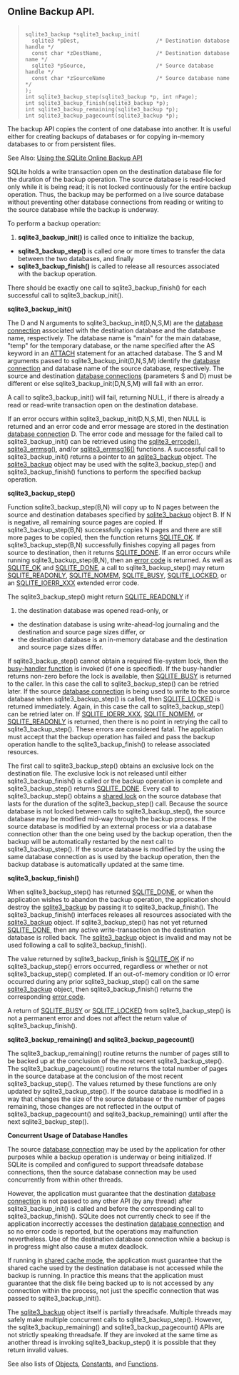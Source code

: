 ## Online Backup API.




> ```
> 
> sqlite3_backup *sqlite3_backup_init(
>   sqlite3 *pDest,                        /* Destination database handle */
>   const char *zDestName,                 /* Destination database name */
>   sqlite3 *pSource,                      /* Source database handle */
>   const char *zSourceName                /* Source database name */
> );
> int sqlite3_backup_step(sqlite3_backup *p, int nPage);
> int sqlite3_backup_finish(sqlite3_backup *p);
> int sqlite3_backup_remaining(sqlite3_backup *p);
> int sqlite3_backup_pagecount(sqlite3_backup *p);
> 
> ```



The backup API copies the content of one database into another.
It is useful either for creating backups of databases or
for copying in\-memory databases to or from persistent files.


See Also: [Using the SQLite Online Backup API](../backup.html)


SQLite holds a write transaction open on the destination database file
for the duration of the backup operation.
The source database is read\-locked only while it is being read;
it is not locked continuously for the entire backup operation.
Thus, the backup may be performed on a live source database without
preventing other database connections from
reading or writing to the source database while the backup is underway.


To perform a backup operation:
1. **sqlite3\_backup\_init()** is called once to initialize the
backup,
- **sqlite3\_backup\_step()** is called one or more times to transfer
the data between the two databases, and finally
- **sqlite3\_backup\_finish()** is called to release all resources
associated with the backup operation.


There should be exactly one call to sqlite3\_backup\_finish() for each
successful call to sqlite3\_backup\_init().



**sqlite3\_backup\_init()**


The D and N arguments to sqlite3\_backup\_init(D,N,S,M) are the
[database connection](../c3ref/sqlite3.html) associated with the destination database
and the database name, respectively.
The database name is "main" for the main database, "temp" for the
temporary database, or the name specified after the AS keyword in
an [ATTACH](../lang_attach.html) statement for an attached database.
The S and M arguments passed to
sqlite3\_backup\_init(D,N,S,M) identify the [database connection](../c3ref/sqlite3.html)
and database name of the source database, respectively.
The source and destination [database connections](../c3ref/sqlite3.html) (parameters S and D)
must be different or else sqlite3\_backup\_init(D,N,S,M) will fail with
an error.


A call to sqlite3\_backup\_init() will fail, returning NULL, if
there is already a read or read\-write transaction open on the
destination database.


If an error occurs within sqlite3\_backup\_init(D,N,S,M), then NULL is
returned and an error code and error message are stored in the
destination [database connection](../c3ref/sqlite3.html) D.
The error code and message for the failed call to sqlite3\_backup\_init()
can be retrieved using the [sqlite3\_errcode()](../c3ref/errcode.html), [sqlite3\_errmsg()](../c3ref/errcode.html), and/or
[sqlite3\_errmsg16()](../c3ref/errcode.html) functions.
A successful call to sqlite3\_backup\_init() returns a pointer to an
[sqlite3\_backup](../c3ref/backup.html) object.
The [sqlite3\_backup](../c3ref/backup.html) object may be used with the sqlite3\_backup\_step() and
sqlite3\_backup\_finish() functions to perform the specified backup
operation.



**sqlite3\_backup\_step()**


Function sqlite3\_backup\_step(B,N) will copy up to N pages between
the source and destination databases specified by [sqlite3\_backup](../c3ref/backup.html) object B.
If N is negative, all remaining source pages are copied.
If sqlite3\_backup\_step(B,N) successfully copies N pages and there
are still more pages to be copied, then the function returns [SQLITE\_OK](../rescode.html#ok).
If sqlite3\_backup\_step(B,N) successfully finishes copying all pages
from source to destination, then it returns [SQLITE\_DONE](../rescode.html#done).
If an error occurs while running sqlite3\_backup\_step(B,N),
then an [error code](../rescode.html) is returned. As well as [SQLITE\_OK](../rescode.html#ok) and
[SQLITE\_DONE](../rescode.html#done), a call to sqlite3\_backup\_step() may return [SQLITE\_READONLY](../rescode.html#readonly),
[SQLITE\_NOMEM](../rescode.html#nomem), [SQLITE\_BUSY](../rescode.html#busy), [SQLITE\_LOCKED](../rescode.html#locked), or an
[SQLITE\_IOERR\_XXX](../rescode.html#ioerr_access) extended error code.


The sqlite3\_backup\_step() might return [SQLITE\_READONLY](../rescode.html#readonly) if
1. the destination database was opened read\-only, or
- the destination database is using write\-ahead\-log journaling
and the destination and source page sizes differ, or
- the destination database is an in\-memory database and the
destination and source page sizes differ.



If sqlite3\_backup\_step() cannot obtain a required file\-system lock, then
the [busy\-handler function](../c3ref/busy_handler.html)
is invoked (if one is specified). If the
busy\-handler returns non\-zero before the lock is available, then
[SQLITE\_BUSY](../rescode.html#busy) is returned to the caller. In this case the call to
sqlite3\_backup\_step() can be retried later. If the source
[database connection](../c3ref/sqlite3.html)
is being used to write to the source database when sqlite3\_backup\_step()
is called, then [SQLITE\_LOCKED](../rescode.html#locked) is returned immediately. Again, in this
case the call to sqlite3\_backup\_step() can be retried later on. If
[SQLITE\_IOERR\_XXX](../rescode.html#ioerr_access), [SQLITE\_NOMEM](../rescode.html#nomem), or
[SQLITE\_READONLY](../rescode.html#readonly) is returned, then
there is no point in retrying the call to sqlite3\_backup\_step(). These
errors are considered fatal. The application must accept
that the backup operation has failed and pass the backup operation handle
to the sqlite3\_backup\_finish() to release associated resources.


The first call to sqlite3\_backup\_step() obtains an exclusive lock
on the destination file. The exclusive lock is not released until either
sqlite3\_backup\_finish() is called or the backup operation is complete
and sqlite3\_backup\_step() returns [SQLITE\_DONE](../rescode.html#done). Every call to
sqlite3\_backup\_step() obtains a [shared lock](../lockingv3.html#shared_lock) on the source database that
lasts for the duration of the sqlite3\_backup\_step() call.
Because the source database is not locked between calls to
sqlite3\_backup\_step(), the source database may be modified mid\-way
through the backup process. If the source database is modified by an
external process or via a database connection other than the one being
used by the backup operation, then the backup will be automatically
restarted by the next call to sqlite3\_backup\_step(). If the source
database is modified by the using the same database connection as is used
by the backup operation, then the backup database is automatically
updated at the same time.



**sqlite3\_backup\_finish()**


When sqlite3\_backup\_step() has returned [SQLITE\_DONE](../rescode.html#done), or when the
application wishes to abandon the backup operation, the application
should destroy the [sqlite3\_backup](../c3ref/backup.html) by passing it to sqlite3\_backup\_finish().
The sqlite3\_backup\_finish() interfaces releases all
resources associated with the [sqlite3\_backup](../c3ref/backup.html) object.
If sqlite3\_backup\_step() has not yet returned [SQLITE\_DONE](../rescode.html#done), then any
active write\-transaction on the destination database is rolled back.
The [sqlite3\_backup](../c3ref/backup.html) object is invalid
and may not be used following a call to sqlite3\_backup\_finish().


The value returned by sqlite3\_backup\_finish is [SQLITE\_OK](../rescode.html#ok) if no
sqlite3\_backup\_step() errors occurred, regardless or whether or not
sqlite3\_backup\_step() completed.
If an out\-of\-memory condition or IO error occurred during any prior
sqlite3\_backup\_step() call on the same [sqlite3\_backup](../c3ref/backup.html) object, then
sqlite3\_backup\_finish() returns the corresponding [error code](../rescode.html).


A return of [SQLITE\_BUSY](../rescode.html#busy) or [SQLITE\_LOCKED](../rescode.html#locked) from sqlite3\_backup\_step()
is not a permanent error and does not affect the return value of
sqlite3\_backup\_finish().




**sqlite3\_backup\_remaining() and sqlite3\_backup\_pagecount()**


The sqlite3\_backup\_remaining() routine returns the number of pages still
to be backed up at the conclusion of the most recent sqlite3\_backup\_step().
The sqlite3\_backup\_pagecount() routine returns the total number of pages
in the source database at the conclusion of the most recent
sqlite3\_backup\_step().
The values returned by these functions are only updated by
sqlite3\_backup\_step(). If the source database is modified in a way that
changes the size of the source database or the number of pages remaining,
those changes are not reflected in the output of sqlite3\_backup\_pagecount()
and sqlite3\_backup\_remaining() until after the next
sqlite3\_backup\_step().


**Concurrent Usage of Database Handles**


The source [database connection](../c3ref/sqlite3.html) may be used by the application for other
purposes while a backup operation is underway or being initialized.
If SQLite is compiled and configured to support threadsafe database
connections, then the source database connection may be used concurrently
from within other threads.


However, the application must guarantee that the destination
[database connection](../c3ref/sqlite3.html) is not passed to any other API (by any thread) after
sqlite3\_backup\_init() is called and before the corresponding call to
sqlite3\_backup\_finish(). SQLite does not currently check to see
if the application incorrectly accesses the destination [database connection](../c3ref/sqlite3.html)
and so no error code is reported, but the operations may malfunction
nevertheless. Use of the destination database connection while a
backup is in progress might also cause a mutex deadlock.


If running in [shared cache mode](../sharedcache.html), the application must
guarantee that the shared cache used by the destination database
is not accessed while the backup is running. In practice this means
that the application must guarantee that the disk file being
backed up to is not accessed by any connection within the process,
not just the specific connection that was passed to sqlite3\_backup\_init().


The [sqlite3\_backup](../c3ref/backup.html) object itself is partially threadsafe. Multiple
threads may safely make multiple concurrent calls to sqlite3\_backup\_step().
However, the sqlite3\_backup\_remaining() and sqlite3\_backup\_pagecount()
APIs are not strictly speaking threadsafe. If they are invoked at the
same time as another thread is invoking sqlite3\_backup\_step() it is
possible that they return invalid values.


See also lists of
 [Objects](../c3ref/objlist.html),
 [Constants](../c3ref/constlist.html), and
 [Functions](../c3ref/funclist.html).


